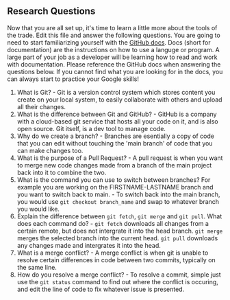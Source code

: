 ## Research Questions 

Now that you are all set up, it's time to learn a little more about the tools of the trade. Edit this file and answer the following questions. You are going to need to start familiarizing yourself with the [GitHub docs](https://docs.github.com/en). Docs (short for documentation) are the instructions on how to use a languge or program. A large part of your job as a developer will be learning how to read and work with documentation. Please reference the GitHub docs when answering the questions below. If you cannot find what you are looking for in the docs, you can always start to practice your Google skills!

1. What is Git? - Git is a version control system which stores content you create on your local system, to easily collaborate with others and upload all their changes.
2. What is the difference between Git and GitHub? - GitHub is a company with a cloud-based git service that hosts all your code on it, and is also open source. Git itself, is a dev tool to manage code.
3. Why do we create a branch? - Branches are esentially a copy of code that you can edit without touching the 'main branch' of code that you can make changes too. 
4. What is the purpose of a Pull Request? - A pull request is when you want to merge new code changes made from a branch of the main project back into it to combine the two.
5. What is the command you can use to switch between branches? For example you are working on the FIRSTNAME-LASTNAME branch and you want to switch back to main. - To switch back into the main branch, you would use `git checkout branch_name` and swap to whatever branch you would like.
6. Explain the difference between `git fetch`, `git merge` and `git pull`. What does each command do? - `git fetch` downloads all changes from a certain remote, but does not intergrate it into the head branch. `git merge` merges the selected branch into the current head. `git pull` downloads any changes made and intergrates it into the head.
7. What is a merge conflict? - A merge conflict is when git is unable to resolve certain differences in code between two commits, typically on the same line. 
8. How do you resolve a merge conflict? - To resolve a commit, simple just use the `git status` command to find out where the conflict is occuring, and edit the line of code to fix whatever issue is presented. 
